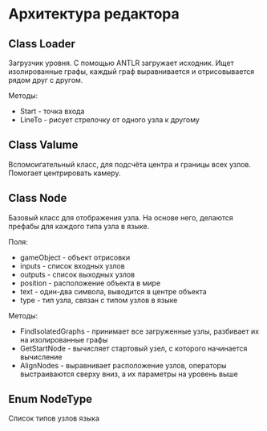 # Архитектура редактора

## Class Loader

Загрузчик уровня. С помощью ANTLR загружает исходник. Ищет изолированные графы, каждый граф выравнивается и отрисовывается рядом друг с другом.

Методы:
* Start - точка входа
* LineTo - рисует стрелочку от одного узла к другому

## Class Valume

Вспомоигательный класс, для подсчёта центра и границы всех узлов. Помогает центрировать камеру.

## Class Node

Базовый класс для отображения узла. На основе него, делаются префабы для каждого типа узла в языке.

Поля:
* gameObject - объект отрисовки
* inputs - список входных узлов
* outputs  - список выходных узлов
* position - расположение объекта в мире
* text - один-два символа, выводится в центре объекта
* type - тип узла, связан с типом узлов в языке

Методы:
* FindIsolatedGraphs - принимает все загруженные узлы, разбивает их на изолированные графы
* GetStartNode - вычисляет стартовый узел, с которого начинается вычисление
* AlignNodes - выравнивает расположение узлов, операторы выстраиваются сверху вниз, а их параметры на уровень выше

## Enum NodeType

Список типов узлов языка
